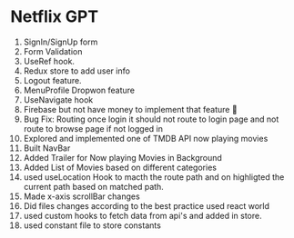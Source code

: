 # Netflix GPT

1. SignIn/SignUp form
2. Form Validation
3. UseRef hook.
4. Redux store to add user info
5. Logout feature.
6. MenuProfile Dropwon feature
7. UseNavigate hook
8. Firebase but not have money to implement that feature 🤣
9. Bug Fix: Routing once login it should not route to login page and not route to browse page if not logged in
10. Explored and implemented one of TMDB API now playing movies
11. Built NavBar
12. Added Trailer for Now playing Movies in Background
13. Added List of Movies based on different categories
14. used useLocation Hook to macth the route path and on highligted the current path based on matched path.
15. Made x-axis scrollBar changes
16. Did files changes according to the best practice used react world
17. used custom hooks to fetch data from api's and added in store.
18. used constant file to store constants
